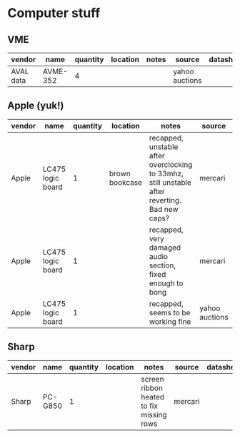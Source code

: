# Computer stuff

## VME

| vendor    | name      | quantity | location | notes | source         | datasheet |
|-----------|-----------|----------|----------|-------|----------------|-----------|
| AVAL data | AVME-352  | 4        |          |       | yahoo auctions |           |

## Apple (yuk!)

| vendor    | name              | quantity | location       | notes                                                                                         | source         | datasheet |
|-----------|-------------------|----------|----------------|-----------------------------------------------------------------------------------------------|----------------|-----------|
| Apple     | LC475 logic board | 1        | brown bookcase | recapped, unstable after overclocking to 33mhz, still unstable after reverting. Bad new caps? | mercari        |           |
| Apple     | LC475 logic board | 1        |                | recapped, very damaged audio section, fixed enough to bong                                    | mercari        |           |
| Apple     | LC475 logic board | 1        |                | recapped, seems to be working fine                                                            | yahoo auctions |           |

## Sharp

| vendor    | name      | quantity | location | notes                                    | source         | datasheet |
|-----------|-----------|----------|----------|------------------------------------------|----------------|-----------|
| Sharp     | PC-G850   | 1        |          | screen ribbon heated to fix missing rows | mercari        |           |
